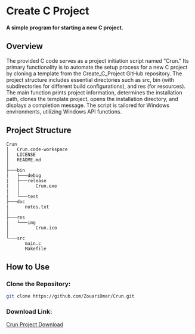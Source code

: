 # Create C Project

**A simple program for starting a new C project.**

## Overview

The provided C code serves as a project initiation script named "Crun." Its primary functionality is to automate the setup process for a new C project by cloning a template from the Create_C_Project GitHub repository. The project structure includes essential directories such as src, bin (with subdirectories for different build configurations), and res (for resources). The main function prints project information, determines the installation path, clones the template project, opens the installation directory, and displays a completion message. The script is tailored for Windows environments, utilizing Windows API functions.

## Project Structure

```plaintext
Crun
│   Crun.code-workspace
│   LICENSE
│   README.md
│
├───bin
|   ├───debug
|   ├───release
|   │      Crun.exe
|   │
|   └───test
├───doc
|      notes.txt
│
├───res
|   └───img
│          Crun.ico
│
└───src
       main.c
       Makefile
```
## How to Use
### Clone the Repository:
   ```bash
   git clone https://github.com/ZouariOmar/Crun.git
   ```
### Download Link:
   [Crun Project Download](https://www.mediafire.com/file/yqt1gponh5vjp4y/Crun.zip/file)
